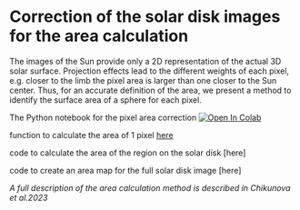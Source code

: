 # Correction of the solar disk images for the area calculation

The images of the Sun provide only a 2D representation of the actual 3D solar surface. Projection effects lead to the different weights of each pixel, e.g. closer to the limb the pixel area is larger than one closer to the Sun center. Thus, for an accurate definition of the area, we present a method to identify the surface area of a sphere for each pixel.

The Python notebook for the pixel area correction [![Open In Colab](https://colab.research.google.com/assets/colab-badge.svg)](https://colab.research.google.com/github/Chigaga/area_calculation/blob/main/area_calculation.ipynb)

function to calculate the area of 1 pixel [here](https://colab.research.google.com/github/Chigaga/area_calculation/blob/main/area_calculation.ipynb#scrollTo=K-T0LUOCZ-YY&line=11&uniqifier=1) 

code to calculate the area of the region on the solar disk [here]

code to create an area map for the full solar disk image [here]

*A full description of the area calculation method is described in Chikunova et al.2023*
